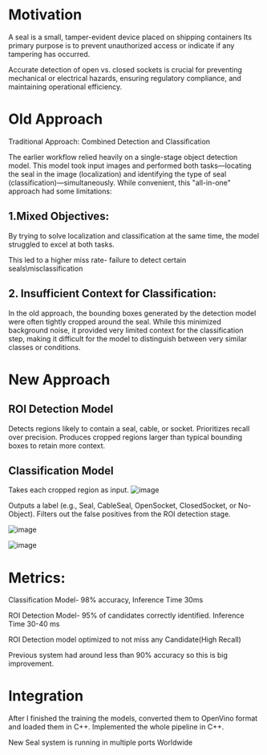 # Motivation
A seal is a small, tamper-evident device placed on shipping containers
Its primary purpose is to prevent unauthorized access or indicate if any tampering has occurred.

Accurate detection of open vs. closed sockets is crucial for preventing mechanical or electrical hazards, ensuring regulatory compliance, and maintaining operational efficiency.

# Old Approach
Traditional Approach: Combined Detection and Classification​

The earlier workflow relied heavily on a single-stage object detection model. This model took input images and performed both tasks—locating the seal in the image (localization) and identifying the type of seal (classification)—simultaneously. While convenient, this "all-in-one" approach had some limitations:​

## 1.Mixed Objectives:​

By trying to solve localization and classification at the same time, the model struggled to excel at both tasks. ​

This led to a higher miss rate- failure to detect certain seals\misclassification​

## 2. Insufficient Context for Classification:​

In the old approach, the bounding boxes generated by the detection model were often tightly cropped around the seal. While this minimized background noise, it provided very limited context for the classification step, making it difficult for the model to distinguish between very similar classes or conditions.​
# New Approach

## ROI Detection Model

Detects regions likely to contain a seal, cable, or socket.
Prioritizes recall over precision.
Produces cropped regions larger than typical bounding boxes to retain more context.

## Classification Model

Takes each cropped region as input.
![image](https://github.com/user-attachments/assets/f53fa156-b820-4c25-9d60-ce40031b92d6)

Outputs a label (e.g., Seal, CableSeal, OpenSocket, ClosedSocket, or No-Object).
Filters out the false positives from the ROI detection stage.


![image](https://github.com/user-attachments/assets/ae7294af-ce44-4f3c-8cd0-f83f46bdca00)

![image](https://github.com/user-attachments/assets/59e5da2a-3dac-44a4-b8c9-3e096a8167cf)

# Metrics:​

Classification Model- 98% accuracy, Inference Time 30ms​

ROI Detection Model- 95% of candidates correctly identified. Inference Time 30-40 ms​

ROI Detection model optimized to not miss any Candidate(High Recall)

Previous system had around less than 90% accuracy so this is big improvement.

# Integration
After I finished the training the models, converted them to OpenVino format and loaded them in C++. Implemented the whole pipeline in C++. 

New Seal system is running in multiple ports Worldwide
